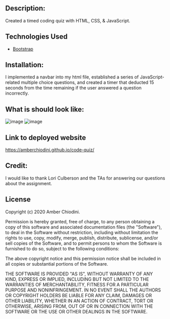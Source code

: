 
## Description: 
Created a timed coding quiz with HTML, CSS, & JavaScript. 

## Technologies Used 
* [Bootstrap](https://getbootstrap.com/) 

## Installation:
I implemented a navbar into my html file, established a series of JavaScript-related multiple choice questions, and created a timer that deducted 15 seconds from the time remaining if the user answered a question incorrectly. 

## What is should look like:
![image](https://user-images.githubusercontent.com/69092983/97096499-03edee80-1633-11eb-92c8-188fd5d77280.png)
![image](https://user-images.githubusercontent.com/69092983/97096500-04868500-1633-11eb-971e-bcb7595419f8.png)

## Link to deployed website 
https://amberchiodini.github.io/code-quiz/

## Credit: 
I would like to thank Lori Culberson and the TAs for answering our questions about the assignment.

## License
Copyright (c) 2020 Amber Chiodini.

Permission is hereby granted, free of charge, to any person obtaining a copy
of this software and associated documentation files (the "Software"), to deal
in the Software without restriction, including without limitation the rights
to use, copy, modify, merge, publish, distribute, sublicense, and/or sell
copies of the Software, and to permit persons to whom the Software is
furnished to do so, subject to the following conditions:

The above copyright notice and this permission notice shall be included in all
copies or substantial portions of the Software.

THE SOFTWARE IS PROVIDED "AS IS", WITHOUT WARRANTY OF ANY KIND, EXPRESS OR
IMPLIED, INCLUDING BUT NOT LIMITED TO THE WARRANTIES OF MERCHANTABILITY,
FITNESS FOR A PARTICULAR PURPOSE AND NONINFRINGEMENT. IN NO EVENT SHALL THE
AUTHORS OR COPYRIGHT HOLDERS BE LIABLE FOR ANY CLAIM, DAMAGES OR OTHER
LIABILITY, WHETHER IN AN ACTION OF CONTRACT, TORT OR OTHERWISE, ARISING FROM,
OUT OF OR IN CONNECTION WITH THE SOFTWARE OR THE USE OR OTHER DEALINGS IN THE
SOFTWARE.
